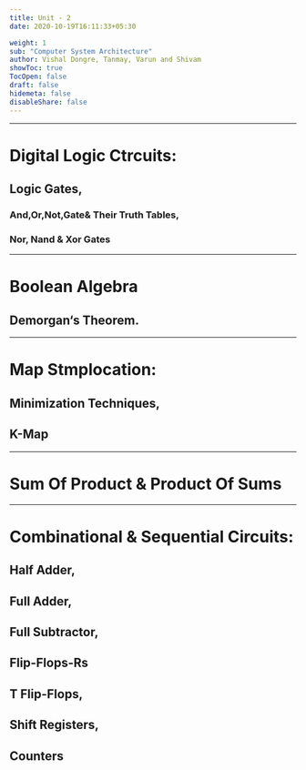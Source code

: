 ```yaml
---
title: Unit - 2
date: 2020-10-19T16:11:33+05:30

weight: 1
sub: "Computer System Architecture"
author: Vishal Dongre, Tanmay, Varun and Shivam
showToc: true
TocOpen: false
draft: false
hidemeta: false
disableShare: false
---
```


---

# Digital Logic Ctrcuits:

## Logic Gates,

### And,Or,Not,Gate& Their Truth Tables,

### Nor, Nand & Xor Gates

---

# Boolean Algebra

## Demorgan‘s Theorem.

---

# Map Stmplocation:

## Minimization Techniques,

## K-Map

---

# Sum Of Product & Product Of Sums

---

# Combinational & Sequential Circuits:

## Half Adder,

## Full Adder,

## Full Subtractor,

## Flip-Flops-Rs

## T Flip-Flops,

## Shift Registers,

## Counters
